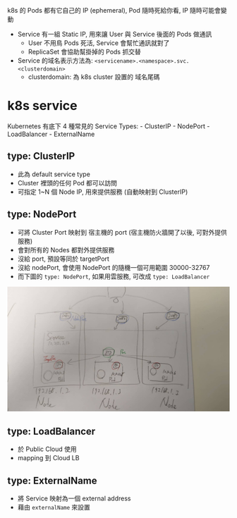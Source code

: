
k8s 的 Pods 都有它自己的 IP (ephemeral), Pod 隨時死給你看, IP 隨時可能會變動

- Service 有一組 Static IP, 用來讓 User 與 Service 後面的 Pods 做通訊
    - User 不用鳥 Pods 死活, Service 會幫忙通訊就對了
    - ReplicaSet 會協助幫掛掉的 Pods 抓交替
- Service 的域名表示方法為: `<servicename>.<namespace>.svc.<clusterdomain>`
    - clusterdomain: 為 k8s cluster 設置的 域名尾碼


# k8s service

Kubernetes 有底下 4 種常見的 Service Types:
    - ClusterIP
    - NodePort
    - LoadBalancer
    - ExternalName


## type: ClusterIP

- 此為 default service type
- Cluster 裡頭的任何 Pod 都可以訪問
- 可指定 1~N 個 Node IP, 用來提供服務 (自動映射到 ClusterIP)


## type: NodePort

- 可將 Cluster Port 映射到 宿主機的 port (宿主機防火牆開了以後, 可對外提供服務)
- 會對所有的 Nodes 都對外提供服務
- 沒給 port, 預設等同於 targetPort
- 沒給 nodePort, 會使用 NodePort 的隨機一個可用範圍 30000-32767
- 而下圖的 `type: NodePort`, 如果用雲服務, 可改成 `type: LoadBalancer`

![k8s_service_port](./img/k8s_service_port.jpg)


## type: LoadBalancer

- 於 Public Cloud 使用
- mapping 到 Cloud LB


## type: ExternalName

- 將 Service 映射為一個 external address
- 藉由 `externalName` 來設置


# 